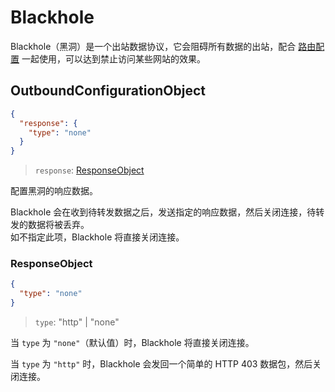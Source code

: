 # Blackhole

Blackhole（黑洞）是一个出站数据协议，它会阻碍所有数据的出站，配合 [路由配置](../../routing) 一起使用，可以达到禁止访问某些网站的效果。

## OutboundConfigurationObject

```json
{
  "response": {
    "type": "none"
  }
}
```

> `response`: [ResponseObject](#responseobject)

配置黑洞的响应数据。

Blackhole 会在收到待转发数据之后，发送指定的响应数据，然后关闭连接，待转发的数据将被丢弃。</br>
如不指定此项，Blackhole 将直接关闭连接。

### ResponseObject

```json
{
  "type": "none"
}
```

> `type`: "http" | "none"

当 `type` 为 `"none"`（默认值）时，Blackhole 将直接关闭连接。

当 `type` 为 `"http"` 时，Blackhole 会发回一个简单的 HTTP 403 数据包，然后关闭连接。
